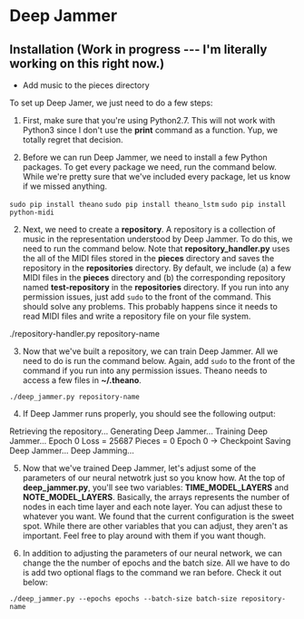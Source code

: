 # Deep Jammer

## Installation (Work in progress --- I'm literally working on this right now.)

* Add music to the pieces directory

To set up Deep Jamer, we just need to do a few steps:

1. First, make sure that you're using Python2.7. This will not work with Python3 since I don't use the **print** command as a function. Yup, we totally regret that decision.

1. Before we can run Deep Jammer, we need to install a few Python packages. To get every package we need, run the command below. While we're pretty sure that we've included every package, let us know if we missed anything.

`sudo pip install theano`
`sudo pip install theano_lstm`
`sudo pip install python-midi`

2. Next, we need to create a **repository**. A repository is a collection of music in the representation understood by Deep Jammer. To do this, we need to run the command below. Note that **repository_handler.py** uses the all of the MIDI files stored in the **pieces** directory and saves the repository in the **repositories** directory. By default, we include (a) a few MIDI files in the **pieces** directory and (b) the corresponding repository named **test-repository** in the **repositories** directory. If you run into any permission issues, just add `sudo` to the front of the command. This should solve any problems. This probably happens since it needs to read MIDI files and write a repository file on your file system.

 ./repository-handler.py repository-name
 
3. Now that we've built a repository, we can train Deep Jammer. All we need to do is run the command below. Again, add `sudo` to the front of the command if you run into any permission issues. Theano needs to access a few files in **~/.theano**.

`./deep_jammer.py repository-name`

4. If Deep Jammer runs properly, you should see the following output:

Retrieving the repository...
Generating Deep Jammer...
Training Deep Jammer...
Epoch 0
    Loss = 25687
    Pieces = 0
Epoch 0 -> Checkpoint
Saving Deep Jammer...
Deep Jamming...

5. Now that we've trained Deep Jammer, let's adjust some of the parameters of our neural netwotrk just so you know how. At the top of **deep_jammer.py**, you'll see two variables: **TIME_MODEL_LAYERS** and **NOTE_MODEL_LAYERS**. Basically, the arrays represents the number of nodes in each time layer and each note layer. You can adjust these to whatever you want. We found that the current configuration is the sweet spot. While there are other variables that you can adjust, they aren't as important. Feel free to play around with them if you want though.

6. In addition to adjusting the parameters of our neural network, we can change the the number of epochs and the batch size. All we have to do is add two optional flags to the command we ran before. Check it out below:

`./deep_jammer.py --epochs epochs --batch-size batch-size repository-name`
